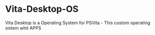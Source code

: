 Vita-Desktop-OS
===============

Vita Desktop is a Operating System for PSVita - This custom operating sistem whit APPS